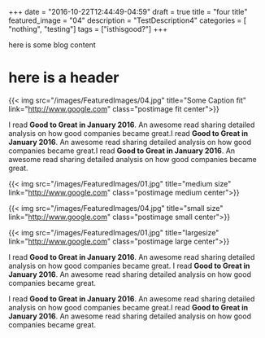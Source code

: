 +++
date = "2016-10-22T12:44:49-04:59"
draft = true
title = "four title"
featured_image = "04"
description = "TestDescription4"
categories = [ "nothing", "testing"]
tags = ["isthisgood?"]
+++

here is some blog content

here is a header 
=

{{< img src="/images/FeaturedImages/04.jpg" title="Some Caption fit" link="http://www.google.com" class="postimage fit center">}}

I read **Good to Great in January 2016**. An awesome read sharing detailed analysis on how good companies became great.I read **Good to Great in January 2016**. An awesome read sharing detailed analysis on how good companies became great.I read **Good to Great in January 2016**. An awesome read sharing detailed analysis on how good companies became great.




{{< img src="/images/FeaturedImages/01.jpg" title="medium size" link="http://www.google.com" class="postimage medium center">}}

{{< img src="/images/FeaturedImages/04.jpg" title="small size" link="http://www.google.com" class="postimage small center">}}

{{< img src="/images/FeaturedImages/01.jpg" title="largesize" link="http://www.google.com" class="postimage large center">}}

I read **Good to Great in January 2016**. An awesome read sharing detailed analysis on how good companies became great.
I read **Good to Great in January 2016**. An awesome read sharing detailed analysis on how good companies became great.


I read **Good to Great in January 2016**. An awesome read sharing detailed analysis on how good companies became great.I read **Good to Great in January 2016**. An awesome read sharing detailed analysis on how good companies became great.